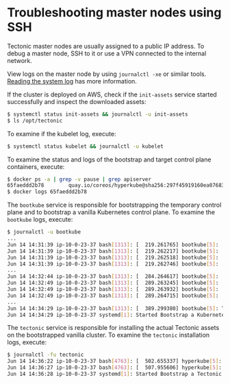 # Troubleshooting master nodes using SSH

Tectonic master nodes are usually assigned to a public IP address. To debug a master node, SSH to it or use a VPN connected to the internal network.

View logs on the master node by using `journalctl -xe` or similar tools. [Reading the system log][journalctl] has more information.

If the cluster is deployed on AWS, check if the `init-assets` service started successfully and inspect the downloaded assets:
```sh
$ systemctl status init-assets && journalctl -u init-assets
$ ls /opt/tectonic
```

To examine if the kubelet log, execute:
```sh
$ systemctl status kubelet && journalctl -u kubelet
```

To examine the status and logs of the bootstrap and target control plane containers, execute:
```sh
$ docker ps -a | grep -v pause | grep apiserver
65faeddd2b78        quay.io/coreos/hyperkube@sha256:297f45919160ea076831cd067833ad3b64c789fcb3491016822e6f867d16dcd5                               "/usr/bin/flock /var/"   13 minutes ago      Up 13 minutes                                   k8s_kube-apiserver_kube-apiserver-90pzs_kube-system_2983ff1c-510e-11e7-bc88-063d653969e3_0
$ docker logs 65faeddd2b78
```

The `bootkube` service is responsible for bootstrapping the temporary control plane and to bootstrap a vanilla Kubernetes control plane.
To examine the `bootkube` logs, execute:
```sh
$ journalctl -u bootkube
...
Jun 14 14:31:39 ip-10-0-23-37 bash[1313]: [  219.261765] bootkube[5]:         Pod Status:        pod-checkpointer        Pending
Jun 14 14:31:39 ip-10-0-23-37 bash[1313]: [  219.262217] bootkube[5]:         Pod Status:          kube-apiserver        Running
Jun 14 14:31:39 ip-10-0-23-37 bash[1313]: [  219.262518] bootkube[5]:         Pod Status:          kube-scheduler        Pending
Jun 14 14:31:39 ip-10-0-23-37 bash[1313]: [  219.262746] bootkube[5]:         Pod Status: kube-controller-manager        Pending
...
Jun 14 14:32:44 ip-10-0-23-37 bash[1313]: [  284.264617] bootkube[5]:         Pod Status: kube-controller-manager        Running
Jun 14 14:32:49 ip-10-0-23-37 bash[1313]: [  289.263245] bootkube[5]:         Pod Status:        pod-checkpointer        Running
Jun 14 14:32:49 ip-10-0-23-37 bash[1313]: [  289.263932] bootkube[5]:         Pod Status:          kube-apiserver        Running
Jun 14 14:32:49 ip-10-0-23-37 bash[1313]: [  289.264715] bootkube[5]:         Pod Status: kube-controller-manager        Running
...
Jun 14 14:34:29 ip-10-0-23-37 bash[1313]: [  389.299380] bootkube[5]: Tearing down temporary bootstrap control plane...
Jun 14 14:34:29 ip-10-0-23-37 systemd[1]: Started Bootstrap a Kubernetes cluster.
```

The `tectonic` service is responsible for installing the actual Tectonic assets on the bootstrapped vanilla cluster.
To examine the `tectonic` installation logs, execute:
```sh
$ journalctl -fu tectonic
Jun 14 14:36:22 ip-10-0-23-37 bash[4763]: [  502.655337] hyperkube[5]: Pods not available yet, waiting for 5 seconds (10)
Jun 14 14:36:27 ip-10-0-23-37 bash[4763]: [  507.955606] hyperkube[5]: Tectonic installation is done
Jun 14 14:36:28 ip-10-0-23-37 systemd[1]: Started Bootstrap a Tectonic cluster.
```

[journalctl]: https://github.com/coreos/docs/blob/master/os/reading-the-system-log.md
